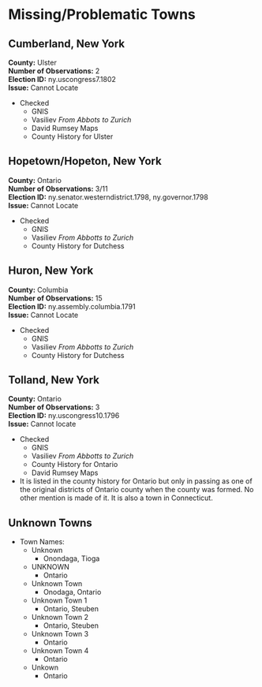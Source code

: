 # Missing/Problematic Towns

## Cumberland, New York
**County:** Ulster  
**Number of Observations:** 2  
**Election ID:** ny.uscongress7.1802  
**Issue:** Cannot Locate  
 
* Checked  
	* GNIS
	* Vasiliev *From Abbots to Zurich*
	* David Rumsey Maps
	* County History for Ulster


## Hopetown/Hopeton, New York
**County:** Ontario  
**Number of Observations:** 3/11  
**Election ID:** ny.senator.westerndistrict.1798, ny.governor.1798  
**Issue:** Cannot Locate  
 
* Checked  
	* GNIS
	* Vasiliev *From Abbotts to Zurich*
	* County History for Dutchess

## Huron, New York
**County:** Columbia  
**Number of Observations:** 15    
**Election ID:** ny.assembly.columbia.1791  
**Issue:** Cannot Locate  
 
* Checked  
	* GNIS
	* Vasiliev *From Abbotts to Zurich*
	* County History for Dutchess


## Tolland, New York
**County:** Ontario  
**Number of Observations:** 3    
**Election ID:** ny.uscongress10.1796  
**Issue:** Cannot locate
 
* Checked  
	* GNIS
	* Vasiliev *From Abbotts to Zurich*
	* County History for Ontario
	* David Rumsey Maps
* It is listed in the county history for Ontario but only in passing as one of the original districts of Ontario county when the county was formed. No other mention is made of it. It is also a town in Connecticut.

## Unknown Towns

* Town Names: 
	* Unknown  
		* Onondaga, Tioga
	* UNKNOWN  
		* Ontario
	* Unknown Town  
		* Onodaga, Ontario
	* Unknown Town 1  
		* Ontario, Steuben
	* Unknown Town 2  
		* Ontario, Steuben
	* Unknown Town 3  
		* Ontario
	* Unknown Town 4  
		* Ontario
	* Unkown  
		* Ontario